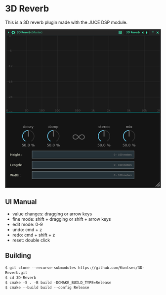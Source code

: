 # 3D Reverb

This is a 3D reverb plugin made with the JUCE DSP module.

<img alt="3D Reverb" src="res/3D-Reverb.png">

## UI Manual

- value changes: dragging or arrow keys
- fine mode: shift + dragging or shift + arrow keys
- edit mode: 0-9
- undo: cmd + z
- redo: cmd + shift + z
- reset: double click

## Building

```
$ git clone --recurse-submodules https://github.com/Kontses/3D-Reverb.git
$ cd 3D-Reverb
$ cmake -S . -B build -DCMAKE_BUILD_TYPE=Release
$ cmake --build build --config Release
```
